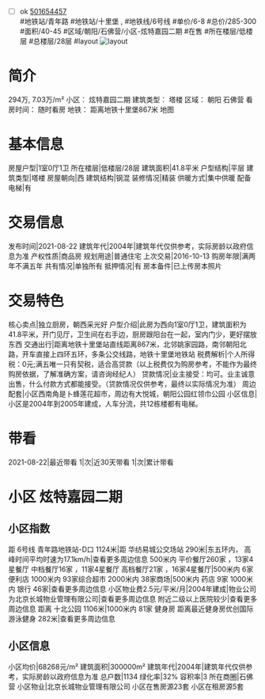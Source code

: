 - [ ] ok [501654457](https://bj.5i5j.com/ershoufang/501654457.html)  
 #地铁站/青年路 #地铁站/十里堡 ,  #地铁线/6号线
#单价/6-8 #总价/285-300 #面积/40-45   #区域/朝阳/石佛营/小区-炫特嘉园二期 #在售 #所在楼层/低楼层 #总楼层/28层 #layout 
![layout](http://image2a.5i5j.com/bdir/layout/280332.jpg_P5.jpg) 
# 简介 
 294万,  7.03万/m² 
小区： 炫特嘉园二期
建筑类型： 塔楼
区域： 朝阳 石佛营
看房时间： 随时看房
地铁： 距离地铁十里堡867米 地图
# 基本信息 
 房屋户型|1室0厅1卫
所在楼层|低楼层/28层
建筑面积|41.8平米
户型结构|平层
建筑类型|塔楼
房屋朝向|西
建筑结构|钢混
装修情况|精装
供暖方式|集中供暖
配备电梯|有
# 交易信息 
 发布时间|2021-08-22
建筑年代|2004年|建筑年代仅供参考，实际房龄以政府信息为准
产权性质|商品房
规划用途|普通住宅
上次交易|2016-10-13
购房年限|满两年不满五年
共有情况|单独所有
抵押情况|有
房本备件|已上传房本照片
# 交易特色 
 核心卖点|独立厨房，朝西采光好
户型介绍|此房为西向1室0厅1卫，建筑面积为41.8平米，开门见厅，卫生间在右手边，厨房跟阳台在一起，室内门少，更好摆放东西
交通出行|距离地铁十里堡站直线距离867米，北邻姚家园路，南邻朝阳北路，开车直接上四环五环，多条公交线路，地铁十里堡地铁站
税费解析|个人所得税：0元;满五唯一只有契税，适合高贷款（以上税费仅为购房参考，不能作为最终购房依据，了解准确方案，请咨询经纪人）
贷款情况|业主接受：均可。业主诚意出售，什么付款方式都能接受。（贷款情况仅供参考，最终以实际情况为准）
周边配套|小区西南角是卜蜂莲花超市，周边有大悦城，朝阳公园红领巾公园
小区信息|小区是2004年到2005年建成，人车分流，共12栋楼都有电梯。
# 带看 
 2021-08-22|最近带看	 1|次|近30天带看	 1|次|累计带看
# 小区 炫特嘉园二期
## 小区指数 
 距 6号线 青年路地铁站-D口 1124米|距 华纺易城公交场站 290米|东五环内， 高峰时间平均时速为17.1km/h|查看更多周边信息
500米内 平价餐厅260家 ，13家4星餐厅
中档餐厅16家 ，11家4星餐厅
高档餐厅21家 ，16家4星餐厅|500米内 6家便利店
1000米内 93家综合超市
2000米内 38家商场|500米内 药店 9家
1000米内 银行 46家|查看更多周边信息
小区物业费2.5元/平米/月|2004年建成|物业公司为北京长城物业管理有限公司|查看更多周边信息
附近二级以上医院较少|查看更多周边信息
距离 十北公园 1106米|1000米内 81家 健身房
距离最近健身房优创国际游泳健身 282米|查看更多周边信息
## 小区信息 
 小区均价|68268元/m²
建筑面积|300000m²
建筑年代|2004年|建筑年代仅供参考，实际房龄以政府信息为准
总户数|1134
绿化率|32%
容积率|3
所在商圈|石佛营
小区物业|北京长城物业管理有限公司
小区在售房源23套
小区在租房源5套
